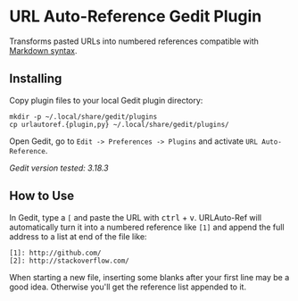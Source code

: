 URL Auto-Reference Gedit Plugin
===============================


Transforms pasted URLs into numbered references compatible with [Markdown syntax][3].


## Installing

Copy plugin files to your local Gedit plugin directory:

    mkdir -p ~/.local/share/gedit/plugins
    cp urlautoref.{plugin,py} ~/.local/share/gedit/plugins/


Open Gedit, go to `Edit -> Preferences -> Plugins` and activate
`URL Auto-Reference`.

*Gedit version tested: 3.18.3*


## How to Use

In Gedit, type a `[` and paste the URL with 
<kbd>ctrl</kbd> + <kbd>v</kbd>. URLAuto-Ref will automatically turn it into a numbered reference like `[1]` and append the full address to a list at end of the file like:

    [1]: http://github.com/
    [2]: http://stackoverflow.com/

When starting a new file, inserting some blanks after your first line may be a good idea. Otherwise you'll get the reference list appended to it.

[3]: http://daringfireball.net/projects/markdown/syntax#link

